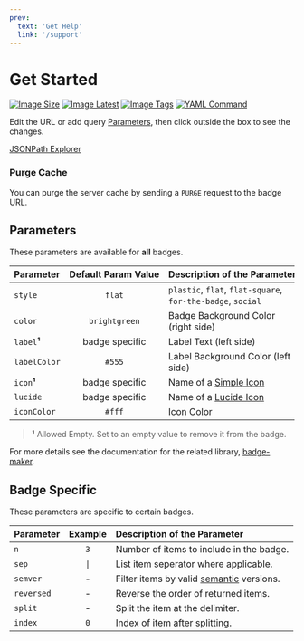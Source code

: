```yaml
---
prev:
  text: 'Get Help'
  link: '/support'
---
```


# Get Started

[![Image Size](https://badges.cssnr.com/ghcr/size/smashedr/node-badges)](https://badges.cssnr.com/ghcr/size/smashedr/node-badges)
[![Image Latest](https://badges.cssnr.com/ghcr/tags/smashedr/node-badges/latest)](https://badges.cssnr.com/ghcr/tags/smashedr/node-badges/latest)
[![Image Tags](https://badges.cssnr.com/ghcr/tags/smashedr/node-badges)](https://badges.cssnr.com/ghcr/tags/smashedr/node-badges)
[![YAML Command](https://badges.cssnr.com/yaml/https%3A%2F%2Fraw.githubusercontent.com%2Fsmashedr%2Fnode-badges%2Frefs%2Fheads%2Fmaster%2Frender.yaml/%24.services%5B0%5D.dockerCommand?label=run)](https://badges.cssnr.com/yaml/https%3A%2F%2Fraw.githubusercontent.com%2Fsmashedr%2Fnode-badges%2Frefs%2Fheads%2Fmaster%2Frender.yaml/%24.services%5B0%5D.dockerCommand?label=run)

Edit the URL or add query [Parameters](#parameters), then click outside the box to see the changes.

<BadgePreview />

[JSONPath Explorer](https://jsonpath.com/)

### Purge Cache

You can purge the server cache by sending a `PURGE` request to the badge URL.

<PurgeCache />

## Parameters

These parameters are available for **all** badges.

| Parameter    | Default&nbsp;Param&nbsp;Value | Description&nbsp;of&nbsp;the&nbsp;Parameter                 |
| :----------- | :---------------------------: | :---------------------------------------------------------- |
| `style`      |            `flat`             | `plastic`, `flat`, `flat-square`, `for-the-badge`, `social` |
| `color`      |         `brightgreen`         | Badge Background Color (right side)                         |
| `label`**¹** |        badge specific         | Label Text (left side)                                      |
| `labelColor` |            `#555`             | Label Background Color (left side)                          |
| `icon`**¹**  |        badge specific         | Name of a [Simple Icon](https://simpleicons.org/)           |
| `lucide`     |        badge specific         | Name of a [Lucide Icon](https://lucide.dev/icons/)          |
| `iconColor`  |            `#fff`             | Icon Color                                                  |

> **¹** Allowed Empty. Set to an empty value to remove it from the badge.

For more details see the documentation for the related library, [badge-maker](https://www.npmjs.com/package/badge-maker).

## Badge Specific

These parameters are specific to certain badges.

| Parameter  | Example | Description&nbsp;of&nbsp;the&nbsp;Parameter                                      |
| :--------- | :-----: | :------------------------------------------------------------------------------- |
| `n`        |   `3`   | Number of items to include in the badge.                                         |
| `sep`      |  `\|`   | List item seperator where applicable.                                            |
| `semver`   |    -    | Filter items by valid [semantic](https://www.npmjs.com/package/semver) versions. |
| `reversed` |    -    | Reverse the order of returned items.                                             |
| `split`    |    -    | Split the item at the delimiter.                                                 |
| `index`    |   `0`   | Index of item after splitting.                                                   |

<!--@include: @include/wip.md-->
